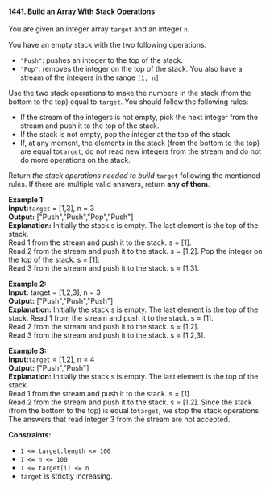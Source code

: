 #### 1441. Build an Array With Stack Operations

You are given an integer array `target` and an integer `n`.

You have an empty stack with the two following operations:

- `"Push"`: pushes an integer to the top of the stack.
- `"Pop"`: removes the integer on the top of the stack.
You also have a stream of the integers in the range `[1, n]`.

Use the two stack operations to make the numbers in the stack (from the bottom to the top) equal to `target`. You should follow the following rules:

- If the stream of the integers is not empty, pick the next integer from the stream and push it to the top of the stack.
- If the stack is not empty, pop the integer at the top of the stack.
- If, at any moment, the elements in the stack (from the bottom to the top) are equal to`target`, do not read new integers from the stream and do not do more operations on the stack.

Return *the stack operations needed to build* `target` following the mentioned rules. If there are multiple valid answers, return **any of them**.

**Example 1:**  
**Input:**`target` = [1,3], n = 3  
**Output:** ["Push","Push","Pop","Push"]  
**Explanation:** Initially the stack s is empty. The last element is the top of the stack.  
Read 1 from the stream and push it to the stack. s = [1].  
Read 2 from the stream and push it to the stack. s = [1,2].
Pop the integer on the top of the stack. s = [1].  
Read 3 from the stream and push it to the stack. s = [1,3].

**Example 2:**  
**Input:** target = [1,2,3], n = 3  
**Output:** ["Push","Push","Push"]  
**Explanation:** Initially the stack s is empty. The last element is the top of the stack.
Read 1 from the stream and push it to the stack. s = [1].  
Read 2 from the stream and push it to the stack. s = [1,2].  
Read 3 from the stream and push it to the stack. s = [1,2,3].

**Example 3:**  
**Input:**`target` = [1,2], n = 4  
**Output:** ["Push","Push"]  
**Explanation:** Initially the stack s is empty. The last element is the top of the stack.  
Read 1 from the stream and push it to the stack. s = [1].  
Read 2 from the stream and push it to the stack. s = [1,2].
Since the stack (from the bottom to the top) is equal to`target`, we stop the stack operations.
The answers that read integer 3 from the stream are not accepted.


**Constraints:**

- `1 <= target.length <= 100`
- `1 <= n <= 100`
- `1 <= target[i] <= n`
- `target` is strictly increasing.
